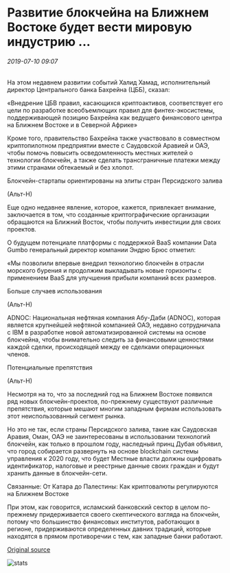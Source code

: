# Развитие блокчейна на Ближнем Востоке будет вести мировую индустрию ...

###### 2019-07-10 09:07

На этом недавнем развитии событий Халид Хамад, исполнительный директор Центрального банка Бахрейна (ЦББ), сказал:

«Внедрение ЦБВ правил, касающихся криптоактивов, соответствует его цели по разработке всеобъемлющих правил для финтех-экосистемы, поддерживающей позицию Бахрейна как ведущего финансового центра на Ближнем Востоке и в Северной Африке»

Кроме того, правительство Бахрейна также участвовало в совместном криптопилотном предприятии вместе с Саудовской Аравией и ОАЭ, чтобы помочь повысить осведомленность местных жителей о технологии блокчейн, а также сделать трансграничные платежи между этими странами обтекаемый и без хлопот.

Блокчейн-стартапы ориентированы на элиты стран Персидского залива

(Альт-Н)

Еще одно недавнее явление, которое, кажется, привлекает внимание, заключается в том, что созданные криптографические организации обращаются на Ближний Восток, чтобы получить инвестиции для своих проектов.

О будущем потенциале платформы с поддержкой BaaS компании Data Gumbo генеральный директор компании Эндрю Брюс отметил:

«Мы позволили впервые внедрил технологию блокчейн в отрасли морского бурения и продолжим выкладывать новые горизонты с применением BaaS для улучшения прибыли компаний всех размеров.

Больше случаев использования

(Альт-Н)

ADNOC: Национальная нефтяная компания Абу-Даби (ADNOC), которая является крупнейшей нефтяной компанией ОАЭ, недавно сотрудничала с IBM в разработке новой автоматизированной системы на основе блокчейна, чтобы внимательно следить за финансовыми ценностями каждой сделки, происходящей между ее сделками операционных членов.

Потенциальные препятствия

(Альт-Н)

Несмотря на то, что за последний год на Ближнем Востоке появился ряд новых блокчейн-проектов, по-прежнему существуют различные препятствия, которые мешают многим западным фирмам использовать этот неиспользованный сегмент рынка.

Но это не так, если страны Персидского залива, такие как Саудовская Аравия, Оман, ОАЭ не заинтересованы в использовании технологий блокчейн, как только в прошлом году, наследный принц Дубая объявил, что город собирается развернуть на основе blockchain системы управления к 2020 году, что будет Местные власти должны оцифровать идентификатор, налоговые и реестрные данные своих граждан и будут хранить данные в блокчейн-сети.

Связанные: От Катара до Палестины: Как криптовалюты регулируются на Ближнем Востоке

При этом, как говорится, исламский банковский сектор в целом по-прежнему придерживается своего скептического взгляда на блокчейн, потому что большинство финансовых институтов, работающих в регионе, придерживаются определенных давних традиций, которые находятся в прямом противоречии с тем, как западные банки работают.

[Original source](https://cointelegraph.com/news/middle-east-blockchain-development-primed-to-lead-the-global-industry)

![stats](https://c.statcounter.com/11760860/0/a89fa40b/1/ "stats")